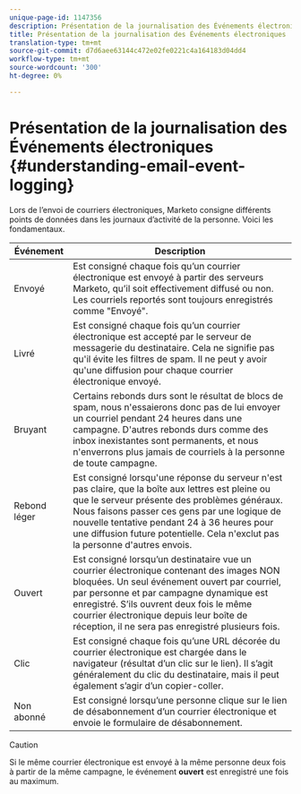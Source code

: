 ```yaml
---
unique-page-id: 1147356
description: Présentation de la journalisation des Événements électroniques - Documents marketing - Documentation du produit
title: Présentation de la journalisation des Événements électroniques
translation-type: tm+mt
source-git-commit: d7d6aee63144c472e02fe0221c4a164183d04dd4
workflow-type: tm+mt
source-wordcount: '300'
ht-degree: 0%

---
```



# Présentation de la journalisation des Événements électroniques {#understanding-email-event-logging}

Lors de l’envoi de courriers électroniques, Marketo consigne différents points de données dans les journaux d’activité de la personne. Voici les fondamentaux.

| Événement | Description |
|---|---|
| Envoyé | Est consigné chaque fois qu’un courrier électronique est envoyé à partir des serveurs Marketo, qu’il soit effectivement diffusé ou non. Les courriels reportés sont toujours enregistrés comme &quot;Envoyé&quot;. |
| Livré | Est consigné chaque fois qu’un courrier électronique est accepté par le serveur de messagerie du destinataire. Cela ne signifie pas qu&#39;il évite les filtres de spam. Il ne peut y avoir qu&#39;une diffusion pour chaque courrier électronique envoyé. |
| Bruyant | Certains rebonds durs sont le résultat de blocs de spam, nous n&#39;essaierons donc pas de lui envoyer un courriel pendant 24 heures dans une campagne. D&#39;autres rebonds durs comme des inbox inexistantes sont permanents, et nous n&#39;enverrons plus jamais de courriels à la personne de toute campagne. |
| Rebond léger | Est consigné lorsqu&#39;une réponse du serveur n&#39;est pas claire, que la boîte aux lettres est pleine ou que le serveur présente des problèmes généraux. Nous faisons passer ces gens par une logique de nouvelle tentative pendant 24 à 36 heures pour une diffusion future potentielle. Cela n&#39;exclut pas la personne d&#39;autres envois. |
| Ouvert | Est consigné lorsqu’un destinataire vue un courrier électronique contenant des images NON bloquées. Un seul événement ouvert par courriel, par personne et par campagne dynamique est enregistré. S’ils ouvrent deux fois le même courrier électronique depuis leur boîte de réception, il ne sera pas enregistré plusieurs fois. |
| Clic | Est consigné chaque fois qu’une URL décorée du courrier électronique est chargée dans le navigateur (résultat d’un clic sur le lien). Il s’agit généralement du clic du destinataire, mais il peut également s’agir d’un copier-coller. |
| Non abonné | Est consigné lorsqu’une personne clique sur le lien de désabonnement d’un courrier électronique et envoie le formulaire de désabonnement. |

>[!CAUTION]
>
>Si le même courrier électronique est envoyé à la même personne deux fois à partir de la même campagne, le événement **ouvert** est enregistré une fois au maximum.

